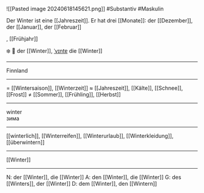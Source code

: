 ![[Pasted image 20240618145621.png]]
#Substantiv #Maskulin  

Der Winter ist eine [[Jahreszeit]]. Er hat drei [[Monate]]: der [[Dezember]], der [[Januar]], der [[Februar]]

, [[Frühjahr]]

❄️ 🔵 der [[Winter]], [ˈvɪntɐ](https://youglish.com/pronounce/Winter/german)
die [[Winter]]

---
Finnland

---
= [[Wintersaison]], [[Winterzeit]]
≈ [[Jahreszeit]], [[Kälte]], [[Schnee]], [[Frost]]
≠ [[Sommer]], [[Frühling]], [[Herbst]]

---
winter  
зима

---
[[winterlich]], [[Winterreifen]], [[Winterurlaub]], [[Winterkleidung]], [[überwintern]]

---
[[Winter]]


---
N: der [[Winter]], die [[Winter]]
A: den [[Winter]], die [[Winter]]
G: des [[Winters]], der [[Winter]]
D: dem [[Winter]], den [[Wintern]]
